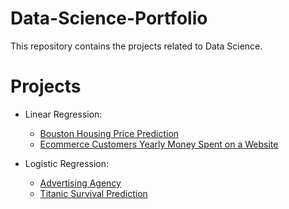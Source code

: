 # Data-Science-Portfolio
This repository contains the projects related to Data Science.

# Projects
  - Linear Regression:
      - [Bouston Housing Price Prediction](https://github.com/sahu-mak/Data-Science-Portfolio/tree/master/Boston-Housing-Linear-Regression)
      - [Ecommerce Customers Yearly Money Spent on a Website](https://github.com/sahu-mak/Data-Science-Portfolio/tree/master/Ecommerce-Customer-Linear-Regression)

  - Logistic Regression:
      - [Advertising Agency](https://github.com/sahu-mak/Data-Science-Portfolio/tree/master/Advertising-Logistic-Regression)
      - [Titanic Survival Prediction](https://github.com/sahu-mak/Data-Science-Portfolio/tree/master/Titani-Logistic-Regression)
